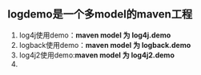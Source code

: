 ## logdemo是一个多model的maven工程 ##
1. log4j使用demo：**maven model 为 log4j.demo**
2. logback使用demo：**maven model 为 logback.demo**
3. log4j2使用demo:**maven model 为 log4j2.demo**
4. 
